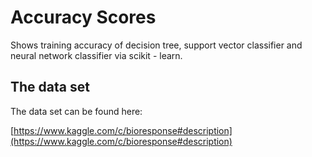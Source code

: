 # Accuracy Scores

Shows training accuracy of decision tree, support vector classifier and neural network classifier via scikit - learn.

## The data set 

The data set can be found here:

[https://www.kaggle.com/c/bioresponse#description](https://www.kaggle.com/c/bioresponse#description)
